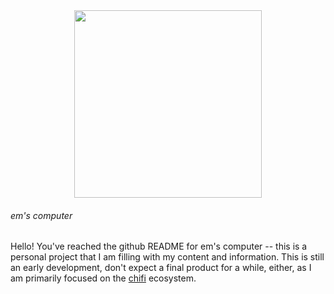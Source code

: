 <div align  = "center">
<img width = 300 src="https://github.com/emmettgb/EmsComputer.jl/blob/main/public/images/animated-looping.gif" >
  </div>

###### em's computer
Hello! You've reached the github README for em's computer -- this is a personal project that I am filling with my content and information. This is still an early development, don't expect a final product for a while, either, as I am primarily focused on the [chifi](https://github.com/ChifiSource) ecosystem.
